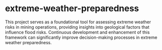 # extreme-weather-preparedness
This project serves as a foundational tool for assessing extreme weather risks in mining operations, providing insights into geological factors that influence flood risks. Continuous development and enhancement of this framework can significantly improve decision-making processes in extreme weather preparedness.
